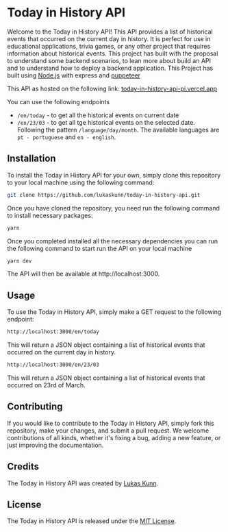 # Today in History API

Welcome to the Today in History API! This API provides a list of historical events that occurred on the current day in history. It is perfect for use in educational applications, trivia games, or any other project that requires information about historical events. This project has built with the proposal to understand some backend scenarios, to lean more about build an API and to understand how to deploy a backend application. This Project has built using [Node.js](https://nodejs.org/en) with express and [puppeteer](https://pptr.dev)

This API as hosted on the following link: [today-in-history-api-pi.vercel.app](https://today-in-history-api-pi.vercel.app)

You can use the following endpoints
- `/en/today` - to get all the historical events on current date
- `/en/23/03` - to get all tge historical events on the selected date. Following the pattern `/language/day/month`. The available languages are `pt - portuguese`  and `en - english`.

## Installation

To install the Today in History API for your own, simply clone this repository to your local machine using the following command:

```bash
git clone https://github.com/lukaskunn/today-in-history-api.git
```

Once you have cloned the repository, you need run the following command to install necessary packages:

```bash
yarn
```

Once you completed installed all the necessary dependencies you can run the following command to start run the API on your local machine

```bash
yarn dev
```


The API will then be available at http://localhost:3000.

## Usage

To use the Today in History API, simply make a GET request to the following endpoint:

```bash
http://localhost:3000/en/today
```


This will return a JSON object containing a list of historical events that occurred on the current day in history.

```bash
http://localhost:3000/en/23/03
```

This will return a JSON object containing a list of historical events that occurred on 23rd of March.

## Contributing

If you would like to contribute to the Today in History API, simply fork this repository, make your changes, and submit a pull request. We welcome contributions of all kinds, whether it's fixing a bug, adding a new feature, or just improving the documentation.

## Credits

The Today in History API was created by [Lukas Kunn](https://github.com/lukaskunn).

## License

The Today in History API is released under the [MIT License](https://opensource.org/licenses/MIT).

